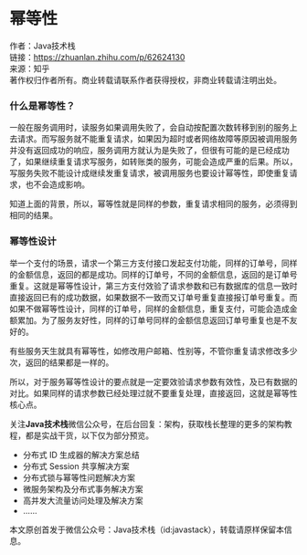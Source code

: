 # 幂等性

作者：Java技术栈  
链接：https://zhuanlan.zhihu.com/p/62624130  
来源：知乎  
著作权归作者所有。商业转载请联系作者获得授权，非商业转载请注明出处。

### 什么是幂等性？

一般在服务调用时，读服务如果调用失败了，会自动按配置次数转移到别的服务上去请求。而写服务就不能重复请求，如果因为超时或者网络故障等原因被调用服务并没有返回成功的响应，服务调用方就认为是失败了，但很有可能的是已经成功了，如果继续重复请求写服务，如转账类的服务，可能会造成严重的后果。所以，写服务失败不能设计成继续发重复请求，被调用服务也要设计幂等性，即使重复请求，也不会造成影响。

知道上面的背景，所以，幂等性就是同样的参数，重复请求相同的服务，必须得到相同的结果。

### 幂等性设计

举一个支付的场景，请求一个第三方支付接口发起支付功能，同样的订单号，同样的金额信息，返回的都是成功。同样的订单号，不同的金额信息，返回的是订单号重复。这就是幂等性设计，第三方支付效验了请求参数和已有数据库的信息一致时直接返回已有的成功数据，如果数据不一致而又订单号重复直接报订单号重复。而如果不做幂等性设计，同样的订单号，同样的金额信息，重复支付，可能会造成金额累加。为了服务友好性，同样的订单号同样的金额信息返回订单号重复也是不友好的。

有些服务天生就具有幂等性，如修改用户邮箱、性别等，不管你重复请求修改多少次，返回的结果都是一样的。

所以，对于服务幂等性设计的要点就是一定要效验请求参数有效性，及已有数据的对比。如果同样的请求参数已经处理过就不要重复处理，直接返回，这就是幂等性核心点。

关注**Java技术栈**微信公众号，在后台回复：架构，获取栈长整理的更多的架构教程，都是实战干货，以下仅为部分预览。

* 分布式 ID 生成器的解决方案总结
* 分布式 Session 共享解决方案
* 分布式锁与幂等性问题解决方案
* 微服务架构及分布式事务解决方案
* 高并发大流量访问处理及解决方案
* ……

本文原创首发于微信公众号：Java技术栈（id:javastack），转载请原样保留本信息。
